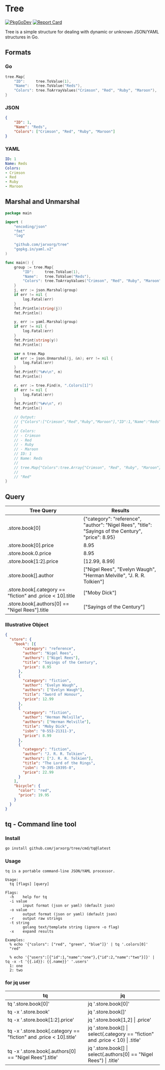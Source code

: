 # Tree

[![PkgGoDev](https://pkg.go.dev/badge/github.com/jarxorg/tree)](https://pkg.go.dev/github.com/jarxorg/tree)
[![Report Card](https://goreportcard.com/badge/github.com/jarxorg/tree)](https://goreportcard.com/report/github.com/jarxorg/tree)

Tree is a simple structure for dealing with dynamic or unknown JSON/YAML structures in Go.

## Formats

### Go

```go
tree.Map{
	"ID":     tree.ToValue(1),
	"Name":   tree.ToValue("Reds"),
	"Colors": tree.ToArrayValues("Crimson", "Red", "Ruby", "Maroon"),
}
```

### JSON

```json
{
	"ID": 1,
	"Name": "Reds",
	"Colors": ["Crimson", "Red", "Ruby", "Maroon"]
}
```

### YAML

```yaml
ID: 1
Name: Reds
Colors:
- Crimson
- Red
- Ruby
- Maroon
```

## Marshal and Unmarshal

```go
package main

import (
	"encoding/json"
	"fmt"
	"log"

	"github.com/jarxorg/tree"
	"gopkg.in/yaml.v2"
)

func main() {
	group := tree.Map{
		"ID":     tree.ToValue(1),
		"Name":   tree.ToValue("Reds"),
		"Colors": tree.ToArrayValues("Crimson", "Red", "Ruby", "Maroon"),
	}
	j, err := json.Marshal(group)
	if err != nil {
		log.Fatal(err)
	}
	fmt.Println(string(j))
	fmt.Println()

	y, err := yaml.Marshal(group)
	if err != nil {
		log.Fatal(err)
	}
	fmt.Print(string(y))
	fmt.Println()

	var n tree.Map
	if err := json.Unmarshal(j, &n); err != nil {
		log.Fatal(err)
	}
	fmt.Printf("%#v\n", n)
	fmt.Println()

	r, err := tree.Find(n, ".Colors[1]")
	if err != nil {
		log.Fatal(err)
	}
	fmt.Printf("%#v\n", r)
	fmt.Println()

	// Output:
	// {"Colors":["Crimson","Red","Ruby","Maroon"],"ID":1,"Name":"Reds"}
	//
	// Colors:
	// - Crimson
	// - Red
	// - Ruby
	// - Maroon
	// ID: 1
	// Name: Reds
	//
	// tree.Map{"Colors":tree.Array{"Crimson", "Red", "Ruby", "Maroon"}, "ID":1, "Name":"Reds"}
	//
	// "Red"
}
```

## Query

| Tree Query | Results |
| - | - |
| .store.book[0] | {"category": "reference", "author": "Nigel Rees", "title": "Sayings of the Century", "price": 8.95} |
| .store.book[0].price | 8.95 |
| .store.book.0.price | 8.95 |
| .store.book[1:2].price | [12.99, 8.99] |
| .store.book[].author | ["Nigel Rees", "Evelyn Waugh", "Herman Melville", "J. R. R. Tolkien"] |
| .store.book[.category == "fiction" and .price < 10].title | ["Moby Dick"] |
| .store.book[.authors[0] == "Nigel Rees"].title | ["Sayings of the Century"] |

### Illustrative Object

```json
{
  "store": {
    "book": [{
        "category": "reference",
        "author": "Nigel Rees",
        "authors": ["Nigel Rees"],
        "title": "Sayings of the Century",
        "price": 8.95
      },
      {
        "category": "fiction",
        "author": "Evelyn Waugh",
        "authors": ["Evelyn Waugh"],
        "title": "Sword of Honour",
        "price": 12.99
      },
      {
        "category": "fiction",
        "author": "Herman Melville",
        "authors": ["Herman Melville"],
        "title": "Moby Dick",
        "isbn": "0-553-21311-3",
        "price": 8.99
      },
      {
        "category": "fiction",
        "author": "J. R. R. Tolkien",
        "authors": ["J. R. R. Tolkien"],
        "title": "The Lord of the Rings",
        "isbn": "0-395-19395-8",
        "price": 22.99
      }
    ],
    "bicycle": {
      "color": "red",
      "price": 19.95
    }
  }
}
```

## tq - Command line tool

### Install

```sh
go install github.com/jarxorg/tree/cmd/tq@latest
```

### Usage

```
tq is a portable command-line JSON/YAML processor.

Usage:
  tq [flags] [query]

Flags:
  -h	help for tq
  -i value
    	input format (json or yaml) (default json)
  -o value
    	output format (json or yaml) (default json)
  -r	output raw strings
  -t string
    	golang text/template string (ignore -o flag)
  -x	expand results

Examples:
  % echo '{"colors": ["red", "green", "blue"]}' | tq '.colors[0]'
  "red"

  % echo '{"users":[{"id":1,"name":"one"},{"id":2,"name":"two"}]}' | tq -x -t '{{.id}}: {{.name}}' '.users'
  1: one
  2: two
```

### for jq user

| tq | jq |
| - | - |
| tq '.store.book[0]' | jq '.store.book[0]' |
| tq -x '.store.book' | jq '.store.book[]' |
| tq -x '.store.book[1:2].price' | jq '.store.book[1,2] \| .price' |
| tq -x '.store.book[.category == "fiction" and .price < 10].title' | jq '.store.book[] \| select(.category == "fiction" and .price < 10) \| .title' |
| tq -x '.store.book[.authors[0] == "Nigel Rees"].title' | jq '.store.book[] \| select(.authors[0] == "Nigel Rees") \| .title' |
